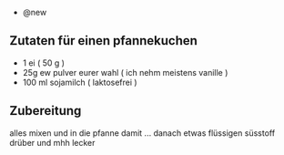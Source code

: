 - @new

## Zutaten für einen pfannekuchen
- 1 ei ( 50 g )
- 25g ew pulver eurer wahl ( ich nehm meistens vanille )
- 100 ml sojamilch ( laktosefrei )

## Zubereitung
alles mixen und in die pfanne damit ... danach etwas flüssigen süsstoff drüber und mhh lecker
